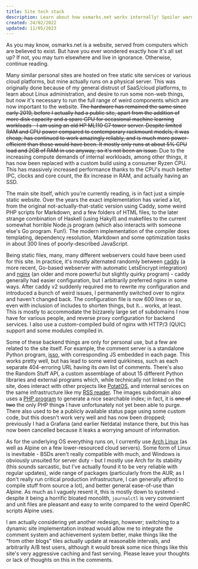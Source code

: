 ```yaml
---
title: Site tech stack
description: Learn about how osmarks.net works internally! Spoiler warning if you wanted to reverse-engineer it yourself.
created: 24/02/2022
updated: 11/05/2023
---
```

As you may know, osmarks.net is a website, served from computers which are believed to exist. But have you ever wondered exactly how it's all set up? If not, you may turn elsewhere and live in ignorance. Otherwise, continue reading.

Many similar personal sites are hosted on free static site services or various cloud platforms, but mine actually runs on a physical server. This was originally done because of my general distrust of SaaS/cloud platforms, to learn about Linux administration, and desire to run some non-web things, but now it's necessary to run the full range of weird components which are now important to the website. ~~The hardware has remained the same since early 2019, before I actually had a public site, apart from the addition of more disk capacity and a spare GPU for occasional machine learning workloads - I am using an old HP ML110 G7 tower server. Despite limited RAM and CPU power compared to contemporary rackmount models, it was cheap, has continued to work amazingly reliably, and is much more power-efficient than those would have been. It mostly only runs at about 5% CPU load and 2GB of RAM in use anyway, so it's not been an issue.~~ Due to the increasing compute demands of internal workloads, among other things, it has now been replaced with a custom build using a consumer Ryzen CPU. This has massively increased performance thanks to the CPU's much better IPC, clocks and core count, the 8x increase in RAM, and actually having an SSD.

The main site itself, which you're currently reading, is in fact just a simple static website. Over the years the exact implementation has varied a lot, from the original not-actually-that-static version using Caddy, some weird PHP scripts for Markdown, and a few folders of HTML files, to the later strange combination of Haskell (using Hakyll) and makefiles to the current somewhat horrible Node.js program (which also interacts with someone else's Go program. Fun!). The modern implementation of the compiler does templating, dependency resolution, Markdown and some optimization tasks in about 300 lines of poorly-described JavaScript.

Being static files, many, many different webservers could have been used for this site. In practice, it's mostly alternated randomly between [caddy](https://caddyserver.com/) (a more recent, Go-based webserver with automatic LetsEncrypt integration) and [nginx](https://nginx.org/) (an older and more powerful but slightly quirky program) - caddy generally had easier configuration, but I arbitrarily preferred nginx in some ways. After caddy v2 suddenly required me to rewrite my configuration and introduced a bunch of weird issues, I permanently switched over to nginx and haven't changed back. The configuration file is now 600 lines or so, even with inclusion of includes to shorten things, but it... works, at least. This is mostly to accommodate the bizzarely large set of subdomains I now have for various people, and reverse proxy configuration for backend services. I also use a custom-compiled build of nginx with HTTP/3 (QUIC) support and some modules compiled in.

Some of these backend things are only for personal use, but a few are related to the site itself. For example, the comment server is a standalone Python program, [isso](https://posativ.org/isso/), with corresponding JS embedded in each page. This works pretty well, but has lead to some weird quirkiness, such as each separate 404-erroring URL having its own list of comments. There's also the Random Stuff API, a custom assemblage of about 15 different Python libraries and external programs which, while technically not linked on the site, does interact with other projects like [PotatOS](https://git.osmarks.net/osmarks/potatOS/), and internal services on the same infrastructure like my [RSS reader](https://miniflux.app/). The images subdomain also uses a [PHP program](https://larsjung.de/h5ai/) to generate a nice searchable index; in fact, it is <del>one of two</del> the only PHP thing<del>s</del> I have unfortunately not yet been able to purge. There also used to be a publicly available status page using some custom code, but this doesn't work very well and has now been dropped; previously I had a Grafana (and earlier Netdata) instance there, but this has now been cancelled because it leaks a worrying amount of information.

As for the underlying OS everything runs on, I currently use [Arch Linux](https://i.osmarks.net/memes-or-something/arch-btw.png) (as well as Alpine on a few lower-resourced cloud servers). Some form of Linux is inevitable - BSDs aren't really compatible with much, and Windows is obviously unsuited for server duty - but I mostly use Arch for its stability (this sounds sarcastic, but I've actually found it to be very reliable with regular updates), wide range of packages (particularly from the AUR; as I don't really run critical production infrastructure, I can generally afford to compile stuff from source a lot), and better general ease-of-use than Alpine. As much as I vaguely resent it, this is mostly down to systemd - despite it being a horrific bloated monolith, `journalctl` is very convenient and unit files are pleasant and easy to write compared to the weird OpenRC scripts Alpine uses.

I am actually considering yet another redesign, however; switching to a dynamic site implementation instead would allow me to integrate the comment system and achievement system better, make things like the "from other blogs" tiles actually update at reasonable intervals, and arbitrarily A/B test users, although it would break some nice things like this site's very aggressive caching and fast serving. Please leave your thoughts or lack of thoughts on this in the comments.
